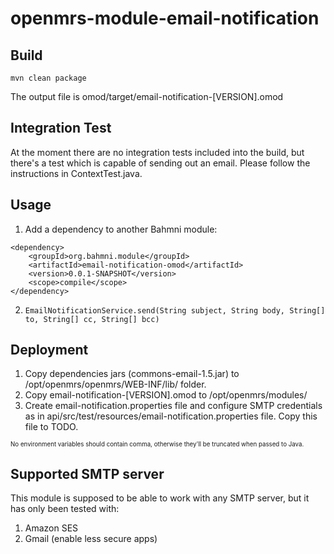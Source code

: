 # openmrs-module-email-notification

## Build

```mvn clean package```

The output file is omod/target/email-notification-[VERSION].omod

## Integration Test

At the moment there are no integration tests included into the build, 
but there's a test which is capable of sending out an email. 
Please follow the instructions in ContextTest.java.

## Usage

1. Add a dependency to another Bahmni module:
```
<dependency>
    <groupId>org.bahmni.module</groupId>
    <artifactId>email-notification-omod</artifactId>
    <version>0.0.1-SNAPSHOT</version>
    <scope>compile</scope>
</dependency>
```

2. ```EmailNotificationService.send(String subject, String body, String[] to, String[] cc, String[] bcc)```

## Deployment

1. Copy dependencies jars (commons-email-1.5.jar) to /opt/openmrs/openmrs/WEB-INF/lib/ folder.
2. Copy email-notification-[VERSION].omod to /opt/openmrs/modules/
3. Create email-notification.properties file and 
    configure SMTP credentials as in api/src/test/resources/email-notification.properties file.
    Copy this file to TODO.

<sub><sup>No environment variables should contain comma, otherwise they'll be truncated when passed to Java.</sup></sub>

## Supported SMTP server

This module is supposed to be able to work with any SMTP server, but it has only been tested with:
1. Amazon SES
2. Gmail (enable less secure apps)